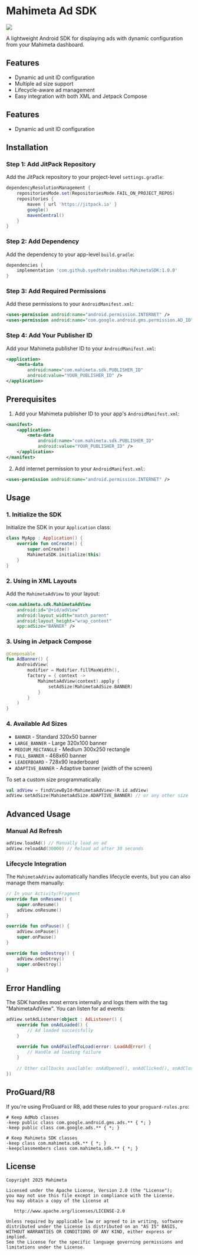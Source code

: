 # Mahimeta Ad SDK

[![](https://jitpack.io/v/syedtehrimabbas/MahimetaSDK.svg)](https://jitpack.io/#syedtehrimabbas/MahimetaSDK)

A lightweight Android SDK for displaying ads with dynamic configuration from your Mahimeta dashboard.

## Features

- Dynamic ad unit ID configuration
- Multiple ad size support
- Lifecycle-aware ad management
- Easy integration with both XML and Jetpack Compose

## Features

- Dynamic ad unit ID configuration
## Installation

### Step 1: Add JitPack Repository

Add the JitPack repository to your project-level `settings.gradle`:

```groovy
dependencyResolutionManagement {
    repositoriesMode.set(RepositoriesMode.FAIL_ON_PROJECT_REPOS)
    repositories {
        maven { url 'https://jitpack.io' }
        google()
        mavenCentral()
    }
}
```

### Step 2: Add Dependency

Add the dependency to your app-level `build.gradle`:

```groovy
dependencies {
    implementation 'com.github.syedtehrimabbas:MahimetaSDK:1.0.0'
}
```

### Step 3: Add Required Permissions

Add these permissions to your `AndroidManifest.xml`:

```xml
<uses-permission android:name="android.permission.INTERNET" />
<uses-permission android:name="com.google.android.gms.permission.AD_ID" />
```

### Step 4: Add Your Publisher ID

Add your Mahimeta publisher ID to your `AndroidManifest.xml`:

```xml
<application>
    <meta-data
        android:name="com.mahimeta.sdk.PUBLISHER_ID"
        android:value="YOUR_PUBLISHER_ID" />
</application>
```

## Prerequisites

1. Add your Mahimeta publisher ID to your app's `AndroidManifest.xml`:

```xml
<manifest>
    <application>
        <meta-data
            android:name="com.mahimeta.sdk.PUBLISHER_ID"
            android:value="YOUR_PUBLISHER_ID" />
    </application>
</manifest>
```

2. Add internet permission to your `AndroidManifest.xml`:

```xml
<uses-permission android:name="android.permission.INTERNET" />
```

## Usage

### 1. Initialize the SDK

Initialize the SDK in your `Application` class:

```kotlin
class MyApp : Application() {
    override fun onCreate() {
        super.onCreate()
        MahimetaSDK.initialize(this)
    }
}
```

### 2. Using in XML Layouts

Add the `MahimetaAdView` to your layout:

```xml
<com.mahimeta.sdk.MahimetaAdView
    android:id="@+id/adView"
    android:layout_width="match_parent"
    android:layout_height="wrap_content"
    app:adSize="BANNER" />
```

### 3. Using in Jetpack Compose

```kotlin
@Composable
fun AdBanner() {
    AndroidView(
        modifier = Modifier.fillMaxWidth(),
        factory = { context ->
            MahimetaAdView(context).apply {
                setAdSize(MahimetaAdSize.BANNER)
            }
        }
    )
}
```

### 4. Available Ad Sizes

- `BANNER` - Standard 320x50 banner
- `LARGE_BANNER` - Large 320x100 banner
- `MEDIUM_RECTANGLE` - Medium 300x250 rectangle
- `FULL_BANNER` - 468x60 banner
- `LEADERBOARD` - 728x90 leaderboard
- `ADAPTIVE_BANNER` - Adaptive banner (width of the screen)

To set a custom size programmatically:

```kotlin
val adView = findViewById<MahimetaAdView>(R.id.adView)
adView.setAdSize(MahimetaAdSize.ADAPTIVE_BANNER) // or any other size
```

## Advanced Usage

### Manual Ad Refresh

```kotlin
adView.loadAd() // Manually load an ad
adView.reloadAd(30000) // Reload ad after 30 seconds
```

### Lifecycle Integration

The `MahimetaAdView` automatically handles lifecycle events, but you can also manage them manually:

```kotlin
// In your Activity/Fragment
override fun onResume() {
    super.onResume()
    adView.onResume()
}

override fun onPause() {
    adView.onPause()
    super.onPause()
}

override fun onDestroy() {
    adView.onDestroy()
    super.onDestroy()
}
```

## Error Handling

The SDK handles most errors internally and logs them with the tag "MahimetaAdView". You can listen for ad events:

```kotlin
adView.setAdListener(object : AdListener() {
    override fun onAdLoaded() {
        // Ad loaded successfully
    }

    override fun onAdFailedToLoad(error: LoadAdError) {
        // Handle ad loading failure
    }
    
    // Other callbacks available: onAdOpened(), onAdClicked(), onAdClosed(), onAdImpression()
})
```

## ProGuard/R8

If you're using ProGuard or R8, add these rules to your `proguard-rules.pro`:

```
# Keep AdMob classes
-keep public class com.google.android.gms.ads.** { *; }
-keep public class com.google.ads.** { *; }

# Keep Mahimeta SDK classes
-keep class com.mahimeta.sdk.** { *; }
-keepclassmembers class com.mahimeta.sdk.** { *; }
```

## License

```
Copyright 2025 Mahimeta

Licensed under the Apache License, Version 2.0 (the "License");
you may not use this file except in compliance with the License.
You may obtain a copy of the License at

   http://www.apache.org/licenses/LICENSE-2.0

Unless required by applicable law or agreed to in writing, software
distributed under the License is distributed on an "AS IS" BASIS,
WITHOUT WARRANTIES OR CONDITIONS OF ANY KIND, either express or implied.
See the License for the specific language governing permissions and
limitations under the License.
```

